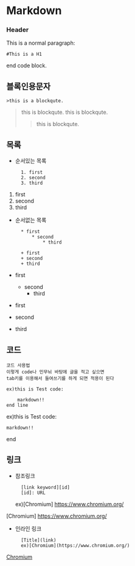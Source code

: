 # Markdown
### Header
This is a normal paragraph:

	#This is a H1
end code block.

## 블록인용문자

	>this is a blockqute.
>this is blockqute.
> this is blockqute.
>>this is blockqute.

## 목록
* 순서있는 목록

		1. first
		2. second
		3. third

1. first
2. second
3. third

* 순서없는 목록

		* first
			* second
				* third

		+ first
		+ second
		+ third

* first
	* second
		* third

* first
* second
* third	

## 코드
	코드 사용법
	이렇게 code나 민무뉘 바탕에 글을 적고 싶으면
	tab키를 이용해서 들여쓰기를 하게 되면 적용이 된다
	
	ex)this is Test code:

		markdown!!
	end line
	
ex)this is Test code:

	markdown!!
end 

## 링크

* 참조링크

		[link keyword][id]
		[id]: URL

	ex)[Chromium] https://www.chromium.org/

[Chromium] https://www.chromium.org/

* 인라인 링크
	
		[Title](link)
		ex)[Chromium](https://www.chromium.org/)

[Chromium](https://www.chromium.org/)